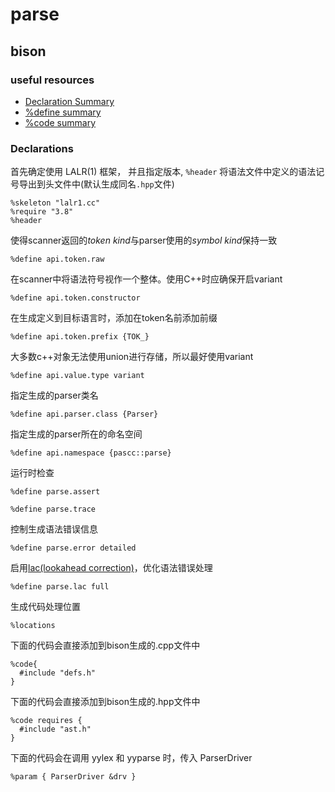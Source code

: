 # parse

## bison

### useful resources

- [Declaration Summary](https://www.gnu.org/software/bison/manual/html_node/Decl-Summary.html)
- [%define summary](https://www.gnu.org/software/bison/manual/html_node/_0025define-Summary.html)
- [%code summary](https://www.gnu.org/software/bison/manual/html_node/_0025code-summary)

### Declarations

首先确定使用 LALR(1) 框架， 并且指定版本, `%header` 将语法文件中定义的语法记号导出到头文件中(默认生成同名`.hpp`文件)

``` plaintext
%skeleton "lalr1.cc"
%require "3.8"
%header
```

使得scanner返回的*token kind*与parser使用的*symbol kind*保持一致

``` plaintext
%define api.token.raw
```

在scanner中将语法符号视作一个整体。使用C++时应确保开启variant

``` plaintext
%define api.token.constructor
```

在生成定义到目标语言时，添加在token名前添加前缀

``` plaintext
%define api.token.prefix {TOK_}
```

大多数c++对象无法使用union进行存储，所以最好使用variant

``` plaintext
%define api.value.type variant
```

指定生成的parser类名

``` plaintext
%define api.parser.class {Parser}
```

指定生成的parser所在的命名空间

``` plaintext
%define api.namespace {pascc::parse}
```

运行时检查

``` plaintext
%define parse.assert
```


``` plaintext
%define parse.trace
```

控制生成语法错误信息

``` plaintext
%define parse.error detailed
```

启用[lac(lookahead correction)](https://www.gnu.org/software/bison/manual/html_node/LAC.html)，优化语法错误处理

``` plaintext
%define parse.lac full
```

生成代码处理位置

``` plaintext
%locations
```

下面的代码会直接添加到bison生成的.cpp文件中

``` plaintext
%code{
  #include "defs.h"
}
```

下面的代码会直接添加到bison生成的.hpp文件中

```plaintext
%code requires {
  #include "ast.h"
}
```

下面的代码会在调用 yylex 和 yyparse 时，传入 ParserDriver

```plaintext
%param { ParserDriver &drv }
```
